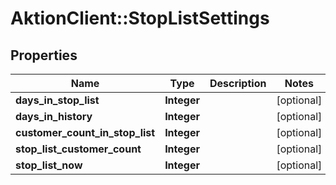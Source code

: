 # AktionClient::StopListSettings

## Properties
Name | Type | Description | Notes
------------ | ------------- | ------------- | -------------
**days_in_stop_list** | **Integer** |  | [optional] 
**days_in_history** | **Integer** |  | [optional] 
**customer_count_in_stop_list** | **Integer** |  | [optional] 
**stop_list_customer_count** | **Integer** |  | [optional] 
**stop_list_now** | **Integer** |  | [optional] 


